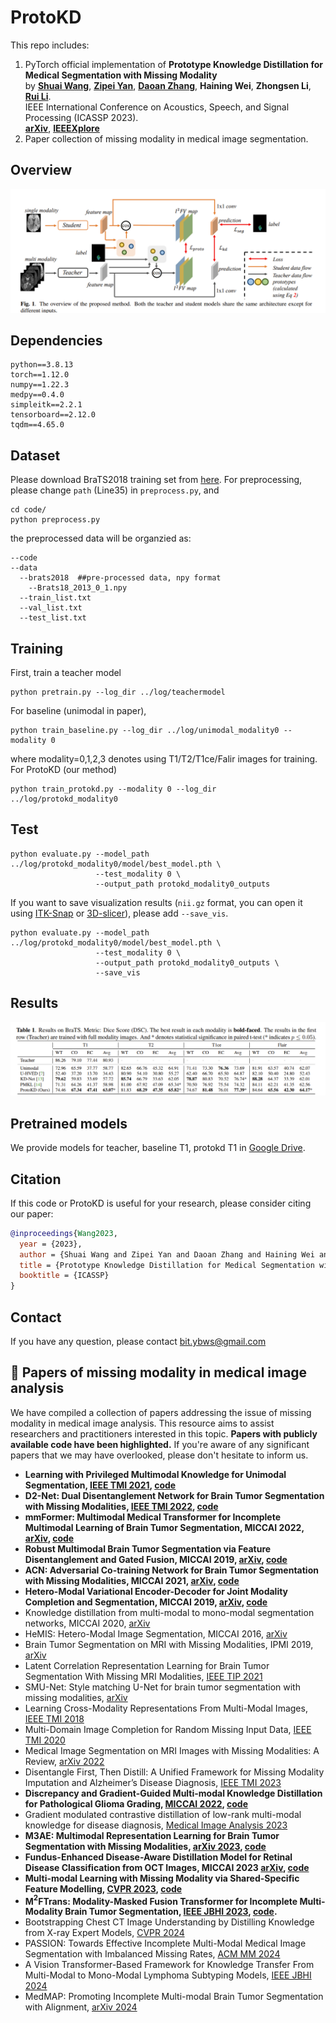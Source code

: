# ProtoKD
This repo includes:  
1. PyTorch official implementation of __Prototype Knowledge Distillation for Medical Segmentation with Missing Modality__  
by __[Shuai Wang](https://scholar.google.com/citations?user=UbGMEyQAAAAJ&hl=en)__, [__Zipei Yan__](https://yanzipei.github.io/), [__Daoan Zhang__](https://dwan.ch/), __Haining Wei__, __Zhongsen Li__, [__Rui Li__](https://scholar.google.com/citations?user=zTByNnsAAAAJ&hl=en&oi=ao).  
IEEE International Conference on Acoustics, Speech, and Signal Processing (ICASSP 2023).  
[__arXiv__](https://arxiv.org/abs/2303.09830), [__IEEEXplore__](https://ieeexplore.ieee.org/abstract/document/10095014)  
2. Paper collection of missing modality in medical image segmentation.

## Overview
![Methods](/figures/framework.png)

## Dependencies
```
python==3.8.13
torch==1.12.0
numpy==1.22.3
medpy==0.4.0
simpleitk==2.2.1
tensorboard==2.12.0
tqdm==4.65.0
```
## Dataset
Please download BraTS2018 training set from [here](https://www.med.upenn.edu/sbia/brats2018.html).
For preprocessing, please change `path` (Line35) in `preprocess.py`, and
```
cd code/
python preprocess.py
```
the preprocessed data will be organzied as:
```
--code
--data
  --brats2018  ##pre-processed data, npy format
    --Brats18_2013_0_1.npy
  --train_list.txt
  --val_list.txt
  --test_list.txt
```
## Training
First, train a teacher model
```
python pretrain.py --log_dir ../log/teachermodel
```
For baseline (unimodal in paper),
```
python train_baseline.py --log_dir ../log/unimodal_modality0 --modality 0
```
where modality=0,1,2,3 denotes using T1/T2/T1ce/Falir images for training.  
For ProtoKD (our method)
```
python train_protokd.py --modality 0 --log_dir ../log/protokd_modality0
```
## Test
```
python evaluate.py --model_path ../log/protokd_modality0/model/best_model.pth \
                   --test_modality 0 \
                   --output_path protokd_modality0_outputs
```
If you want to save visualization results (`nii.gz` format, you can open it using [ITK-Snap](http://www.itksnap.org/pmwiki/pmwiki.php) or [3D-slicer](https://www.slicer.org/)), please add `--save_vis`.
```
python evaluate.py --model_path ../log/protokd_modality0/model/best_model.pth \
                   --test_modality 0 \
                   --output_path protokd_modality0_outputs \
                   --save_vis
```
## Results
![results](/figures/results.png)

## Pretrained models
We provide models for teacher, baseline T1, protokd T1 in [Google Drive](https://drive.google.com/drive/folders/1DhCBMn5Z002TzsfRwFzu_pvXjYc4BoCn?usp=sharing).

## Citation
If this code or ProtoKD is useful for your research, please consider citing our paper:
```bibtex
@inproceedings{Wang2023,
  year = {2023},
  author = {Shuai Wang and Zipei Yan and Daoan Zhang and Haining Wei and Zhongsen Li and Rui Li},
  title = {Prototype Knowledge Distillation for Medical Segmentation with Missing Modality},
  booktitle = {ICASSP}
}
```

## Contact
If you have any question, please contact bit.ybws@gmail.com
## 📜 Papers of missing modality in medical image analysis
We have compiled a collection of papers addressing the issue of missing modality in medical image analysis. This resource aims to assist researchers and practitioners interested in this topic. **Papers with publicly available code have been highlighted.** If you're aware of any significant papers that we may have overlooked, please don't hesitate to inform us.
* __Learning with Privileged Multimodal Knowledge for Unimodal Segmentation, [IEEE TMI 2021](https://ieeexplore.ieee.org/document/9567675), [code](https://github.com/cchen-cc/PMKL)__  
* __D2-Net: Dual Disentanglement Network for Brain Tumor Segmentation with Missing Modalities, [IEEE TMI 2022](https://ieeexplore.ieee.org/document/9567675), [code](https://github.com/CityU-AIM-Group/D2Net)__ 
* __mmFormer: Multimodal Medical Transformer for Incomplete Multimodal Learning of Brain Tumor Segmentation, MICCAI 2022, [arXiv](https://arxiv.org/abs/2206.02425), [code](https://github.com/YaoZhang93/mmFormer)__
* __Robust Multimodal Brain Tumor Segmentation via Feature Disentanglement and Gated Fusion, MICCAI 2019, [arXiv](https://arxiv.org/abs/2002.09708), [code](https://github.com/cchen-cc/Robust-Mseg)__  
* __ACN: Adversarial Co-training Network for Brain Tumor Segmentation with Missing Modalities, MICCAI 2021, [arXiv](https://arxiv.org/abs/2106.14591), [code](https://github.com/Wangyixinxin/ACN)__  
* __Hetero-Modal Variational Encoder-Decoder for Joint Modality Completion and Segmentation, MICCAI 2019, [arXiv](https://arxiv.org/abs/1907.11150), [code](https://github.com/ReubenDo/U-HVED)__  
* Knowledge distillation from multi-modal to mono-modal segmentation networks, MICCAI 2020, [arXiv](https://arxiv.org/abs/2106.09564)  
* HeMIS: Hetero-Modal Image Segmentation, MICCAI 2016, [arXiv](https://arxiv.org/abs/1607.05194)  
* Brain Tumor Segmentation on MRI with Missing Modalities, IPMI 2019, [arXiv](https://arxiv.org/abs/1904.07290)  
* Latent Correlation Representation Learning for Brain Tumor Segmentation With Missing MRI Modalities, [IEEE TIP 2021](https://ieeexplore.ieee.org/document/9399263)  
* SMU-Net: Style matching U-Net for brain tumor segmentation with missing modalities, [arXiv](https://arxiv.org/abs/2204.02961)  
* Learning Cross-Modality Representations From Multi-Modal Images, [IEEE TMI 2018](https://ieeexplore.ieee.org/document/8456579)  
* Multi-Domain Image Completion for Random Missing Input Data, [IEEE TMI 2020](https://ieeexplore.ieee.org/abstract/document/9302720)
* Medical Image Segmentation on MRI Images with Missing Modalities: A Review, [arXiv 2022](https://arxiv.org/abs/2203.06217)
* Disentangle First, Then Distill: A Unified Framework for Missing Modality Imputation and Alzheimer’s Disease Diagnosis, [IEEE TMI 2023](https://ieeexplore.ieee.org/abstract/document/10184044)
* __Discrepancy and Gradient-Guided Multi-modal Knowledge Distillation for Pathological Glioma Grading, [MICCAI 2022](https://link.springer.com/chapter/10.1007/978-3-031-16443-9_61), [code](https://github.com/CityU-AIM-Group/MultiModal-learning)__
* Gradient modulated contrastive distillation of low-rank multi-modal knowledge for disease diagnosis, [Medical Image Analysis 2023](https://www.sciencedirect.com/science/article/abs/pii/S1361841523001342)
* __M3AE: Multimodal Representation Learning for Brain Tumor Segmentation with Missing Modalities, [arXiv 2023](https://arxiv.org/abs/2303.05302), [code](https://github.com/ccarliu/m3ae)__
* __Fundus-Enhanced Disease-Aware Distillation Model for Retinal Disease Classification from OCT Images, MICCAI 2023 [arXiv](https://arxiv.org/abs/2308.00291), [code](https://github.com/xmed-lab/FDDM)__
* __Multi-modal Learning with Missing Modality via Shared-Specific Feature Modelling, [CVPR 2023](https://openaccess.thecvf.com/content/CVPR2023/papers/Wang_Multi-Modal_Learning_With_Missing_Modality_via_Shared-Specific_Feature_Modelling_CVPR_2023_paper.pdf), [code](https://github.com/billhhh/ShaSpec)__
* __M$`^2`$FTrans: Modality-Masked Fusion Transformer for Incomplete Multi-Modality Brain Tumor Segmentation, [IEEE JBHI 2023](https://ieeexplore.ieee.org/document/10288381), [code](https://github.com/Jun-Jie-Shi/M2FTrans).__
* Bootstrapping Chest CT Image Understanding by Distilling Knowledge from X-ray Expert Models, [CVPR 2024](https://openaccess.thecvf.com/content/CVPR2024/html/Cao_Bootstrapping_Chest_CT_Image_Understanding_by_Distilling_Knowledge_from_X-ray_CVPR_2024_paper.html)
* PASSION: Towards Effective Incomplete Multi-Modal Medical Image Segmentation with Imbalanced Missing Rates, [ACM MM 2024](https://dl.acm.org/doi/abs/10.1145/3664647.3681543)
* A Vision Transformer-Based Framework for Knowledge Transfer From Multi-Modal to Mono-Modal Lymphoma Subtyping Models, [IEEE JBHI 2024](https://ieeexplore.ieee.org/abstract/document/10543042)
* MedMAP: Promoting Incomplete Multi-modal Brain Tumor Segmentation with Alignment, [arXiv 2024](https://arxiv.org/abs/2408.09465)

